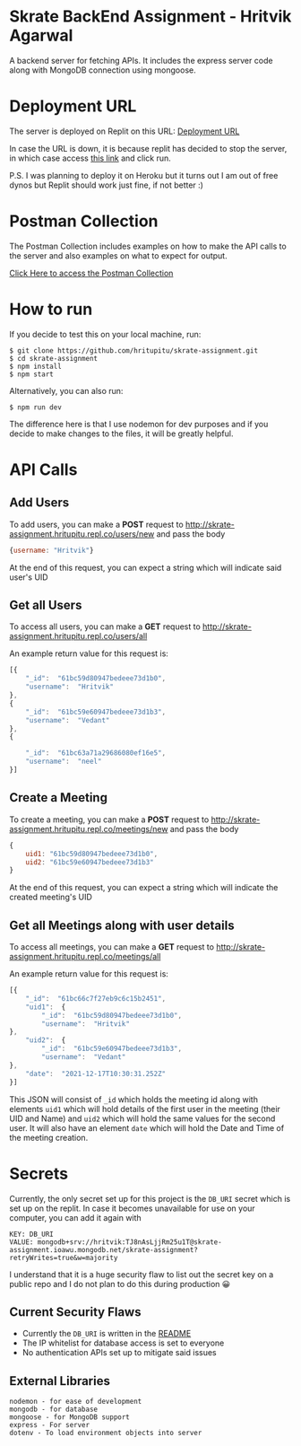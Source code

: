 # Skrate BackEnd Assignment - Hritvik Agarwal

A backend server for fetching APIs. It includes the express server code along with MongoDB connection using mongoose.


# Deployment URL

The server is deployed on Replit on this URL: [Deployment URL](https://skrate-assignment.hritupitu.repl.co/)

In case the URL is down, it is because replit has decided to stop the server, in which case access [this link](https://replit.com/@hritupitu/skrate-assignment) and click run. 

P.S. I was planning to deploy it on Heroku but it turns out I am out of free dynos but Replit should work just fine, if not better :)

# Postman Collection

The Postman Collection includes examples on how to make the API calls to the server and also examples on what to expect for output.

[Click Here to access the Postman Collection](https://www.postman.com/warped-meadow-507933/workspace/skrate-backend-assignment/collection/14397817-c6145021-8b01-4099-9290-0f967ac61076)

# How to run

If you decide to test this on your local machine, run:

    $ git clone https://github.com/hritupitu/skrate-assignment.git
    $ cd skrate-assignment
    $ npm install
    $ npm start
Alternatively, you can also run:

    $ npm run dev
The difference here is that I use nodemon for dev purposes and if you decide to make changes to the files, it will be greatly helpful.

# API Calls

## Add Users
To add users, you can make a **POST** request to http://skrate-assignment.hritupitu.repl.co/users/new and pass the body 
```js
{username: "Hritvik"}
```
At the end of this request, you can expect a string which will indicate said user's UID

## Get all Users

To access all users, you can make a **GET** request to http://skrate-assignment.hritupitu.repl.co/users/all

An example return value for this request is:

```js
[{
	"_id":  "61bc59d80947bedeee73d1b0",
	"username":  "Hritvik"
},
{
	"_id":  "61bc59e60947bedeee73d1b3",
	"username":  "Vedant"
},
{

	"_id":  "61bc63a71a29686080ef16e5",
	"username":  "neel"
}]
```

## Create a Meeting

To create a meeting, you can make a **POST** request to http://skrate-assignment.hritupitu.repl.co/meetings/new and pass the body 
```js
{
	uid1: "61bc59d80947bedeee73d1b0",
	uid2: "61bc59e60947bedeee73d1b3"
}
```

At the end of this request, you can expect a string which will indicate the created meeting's UID

## Get all Meetings along with user details

To access all meetings, you can make a **GET** request to http://skrate-assignment.hritupitu.repl.co/meetings/all

An example return value for this request is:

```js
[{
	"_id":  "61bc66c7f27eb9c6c15b2451",
	"uid1":  {
		"_id":  "61bc59d80947bedeee73d1b0",
		"username":  "Hritvik"
},
	"uid2":  {
		"_id":  "61bc59e60947bedeee73d1b3",
		"username":  "Vedant"
},
	"date":  "2021-12-17T10:30:31.252Z"
}]
```
This JSON will consist of `_id` which holds the meeting id along with elements `uid1` which will hold details of the first user in the meeting (their UID and Name) and `uid2` which will hold the same values for the second user. It will also have an element `date` which will hold the Date and Time of the meeting creation.

# Secrets

Currently, the only secret set up for this project is the `DB_URI` secret which is set up on the replit.
In case it becomes unavailable for use on your computer, you can add it again with 

    KEY: DB_URI
    VALUE: mongodb+srv://hritvik:TJ8nAsLjjRm25u1T@skrate-assignment.ioawu.mongodb.net/skrate-assignment?retryWrites=true&w=majority

I understand that it is a huge security flaw to list out the secret key on a public repo and I do not plan to do this during production 😀

## Current Security Flaws

 - Currently the `DB_URI` is written in the [README](https://github.com/hritupitu/skrate-assignment/blob/master/README.md)
 - The IP whitelist for database access is set to everyone
 - No authentication APIs set up to mitigate said issues

## External Libraries

    nodemon - for ease of development
    mongodb - for database
    mongoose - for MongoDB support
    express - For server
    dotenv - To load environment objects into server
    
